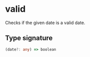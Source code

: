 # valid

Checks if the given date is a valid date.

## Type signature

<!-- prettier-ignore-start -->
```typescript
(date?: any) => boolean
```
<!-- prettier-ignore-end -->
